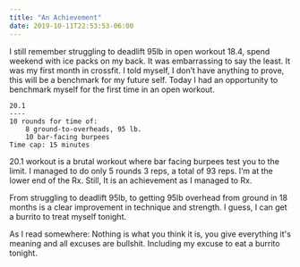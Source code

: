 ```yaml
---
title: "An Achievement"
date: 2019-10-11T22:53:53-06:00
---
```

I still remember struggling to deadlift 95lb in open workout 18.4, spend weekend with ice packs on my back. It was embarrassing to say the least. It was my first month in crossfit. I told myself, I don’t have anything to prove, this will be a benchmark for my future self. Today I had an opportunity to benchmark myself for the first time in an open workout. 

```
20.1
----
10 rounds for time of:
	8 ground-to-overheads, 95 lb.
	10 bar-facing burpees
Time cap: 15 minutes
```

20.1 workout is a brutal workout where bar facing burpees test you to the limit. I managed to do only 5 rounds 3 reps, a total of 93 reps. I’m at the lower end of the Rx. Still, It is an achievement as I managed to Rx. 

From struggling to deadlift 95lb, to getting 95lb overhead from ground in 18 months is a clear improvement in technique and strength. I guess, I can get a burrito to treat myself tonight. 

As I read somewhere: Nothing is what you think it is, you give everything it's meaning and all excuses are bullshit. Including my excuse to eat a burrito tonight.

